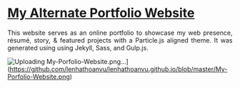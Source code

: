# <a href="https://lenhathoanvu.github.io/" target="_blank">My Alternate Portfolio Website</a>

 <p align="justify">This website serves as an online portfolio to showcase my web presence, résumé, story, & featured projects with a Particle.js aligned theme. It was generated using using Jekyll, Sass, and Gulp.js.</p>
 
![Uploading My-Porfolio-Website.png…]()](https://github.com/lenhathoanvu/lenhathoanvu.github.io/blob/master/My-Porfolio-Website.png)

